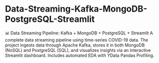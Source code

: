 # Data-Streaming-Kafka-MongoDB-PostgreSQL-Streamlit
📊 Data Streaming Pipeline: Kafka + MongoDB + PostgreSQL + Streamlit
A complete data streaming pipeline using time-series COVID-19 data. The project ingests data through Apache Kafka, stores it in both MongoDB (NoSQL) and PostgreSQL (SQL), and visualizes insights via an interactive Streamlit dashboard. Includes automated EDA with YData Pandas Profiling.
